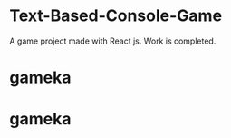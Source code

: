 # Text-Based-Console-Game
A game project made with React js.
Work is completed.


# gameka
# gameka
